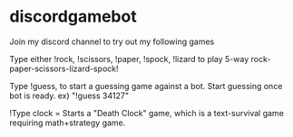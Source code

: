# discordgamebot

Join my discord channel to try out my following games

Type either !rock, !scissors, !paper, !spock, !lizard to play 5-way rock-paper-scissors-lizard-spock!

Type !guess, to start a guessing game against a bot. Start guessing once bot is ready. ex) "!guess 34127" 

!Type clock = Starts a "Death Clock" game, which is a text-survival game requiring math+strategy game.
